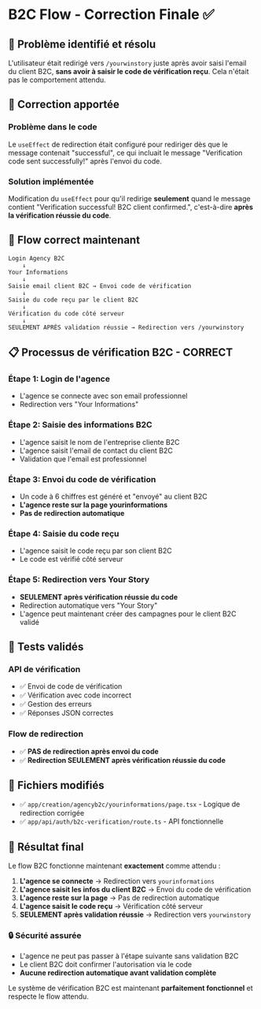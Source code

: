 # B2C Flow - Correction Finale ✅

## 🎯 Problème identifié et résolu
L'utilisateur était redirigé vers `/yourwinstory` juste après avoir saisi l'email du client B2C, **sans avoir à saisir le code de vérification reçu**. Cela n'était pas le comportement attendu.

## 🔧 Correction apportée

### Problème dans le code
Le `useEffect` de redirection était configuré pour rediriger dès que le message contenait "successful", ce qui incluait le message "Verification code sent successfully!" après l'envoi du code.

### Solution implémentée
Modification du `useEffect` pour qu'il redirige **seulement** quand le message contient "Verification successful! B2C client confirmed.", c'est-à-dire **après la vérification réussie du code**.

## 🔄 Flow correct maintenant

```
Login Agency B2C 
    ↓
Your Informations
    ↓
Saisie email client B2C → Envoi code de vérification
    ↓
Saisie du code reçu par le client B2C
    ↓
Vérification du code côté serveur
    ↓
SEULEMENT APRÈS validation réussie → Redirection vers /yourwinstory
```

## 📋 Processus de vérification B2C - CORRECT

### Étape 1: Login de l'agence
- L'agence se connecte avec son email professionnel
- Redirection vers "Your Informations"

### Étape 2: Saisie des informations B2C
- L'agence saisit le nom de l'entreprise cliente B2C
- L'agence saisit l'email de contact du client B2C
- Validation que l'email est professionnel

### Étape 3: Envoi du code de vérification
- Un code à 6 chiffres est généré et "envoyé" au client B2C
- **L'agence reste sur la page yourinformations**
- **Pas de redirection automatique**

### Étape 4: Saisie du code reçu
- L'agence saisit le code reçu par son client B2C
- Le code est vérifié côté serveur

### Étape 5: Redirection vers Your Story
- **SEULEMENT après vérification réussie du code**
- Redirection automatique vers "Your Story"
- L'agence peut maintenant créer des campagnes pour le client B2C validé

## 🧪 Tests validés

### API de vérification
- ✅ Envoi de code de vérification
- ✅ Vérification avec code incorrect
- ✅ Gestion des erreurs
- ✅ Réponses JSON correctes

### Flow de redirection
- ✅ **PAS de redirection après envoi du code**
- ✅ **Redirection SEULEMENT après vérification réussie du code**

## 📁 Fichiers modifiés

- ✅ `app/creation/agencyb2c/yourinformations/page.tsx` - Logique de redirection corrigée
- ✅ `app/api/auth/b2c-verification/route.ts` - API fonctionnelle

## 🎯 Résultat final

Le flow B2C fonctionne maintenant **exactement** comme attendu :

1. **L'agence se connecte** → Redirection vers `yourinformations`
2. **L'agence saisit les infos du client B2C** → Envoi du code de vérification
3. **L'agence reste sur la page** → Pas de redirection automatique
4. **L'agence saisit le code reçu** → Vérification côté serveur
5. **SEULEMENT après validation réussie** → Redirection vers `yourwinstory`

### 🔒 Sécurité assurée
- L'agence ne peut pas passer à l'étape suivante sans validation B2C
- Le client B2C doit confirmer l'autorisation via le code
- **Aucune redirection automatique avant validation complète**

Le système de vérification B2C est maintenant **parfaitement fonctionnel** et respecte le flow attendu. 
